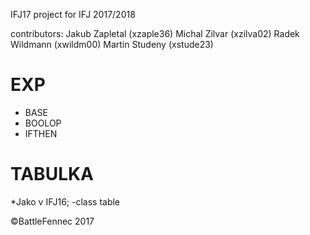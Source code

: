 IFJ17 project for IFJ 2017/2018

contributors:
    Jakub Zapletal (xzaple36)
    Michal Zilvar (xzilva02)
    Radek Wildmann (xwildm00)
    Martin Studeny (xstude23)


# EXP

  * BASE
  * BOOLOP
  * IFTHEN

# TABULKA
  *Jako v IFJ16; -class table



©BattleFennec 2017